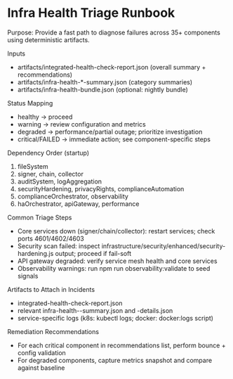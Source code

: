 # Infra Health Triage Runbook

Purpose: Provide a fast path to diagnose failures across 35+ components using deterministic artifacts.

Inputs

- artifacts/integrated-health-check-report.json (overall summary + recommendations)
- artifacts/infra-health-*-summary.json (category summaries)
- artifacts/infra-health-bundle.json (optional: nightly bundle)

Status Mapping

- healthy → proceed
- warning → review configuration and metrics
- degraded → performance/partial outage; prioritize investigation
- critical/FAILED → immediate action; see component-specific steps

Dependency Order (startup)

1) fileSystem
2) signer, chain, collector
3) auditSystem, logAggregation
4) securityHardening, privacyRights, complianceAutomation
5) complianceOrchestrator, observability
6) haOrchestrator, apiGateway, performance

Common Triage Steps

- Core services down (signer/chain/collector): restart services; check ports 4601/4602/4603
- Security scan failed: inspect infrastructure/security/enhanced/security-hardening.js output; proceed if fail-soft
- API gateway degraded: verify service mesh health and core services
- Observability warnings: run npm run observability:validate to seed signals

Artifacts to Attach in Incidents

- integrated-health-check-report.json
- relevant infra-health-<category>-summary.json and -details.json
- service-specific logs (k8s: kubectl logs; docker: docker:logs script)

Remediation Recommendations

- For each critical component in recommendations list, perform bounce + config validation
- For degraded components, capture metrics snapshot and compare against baseline
